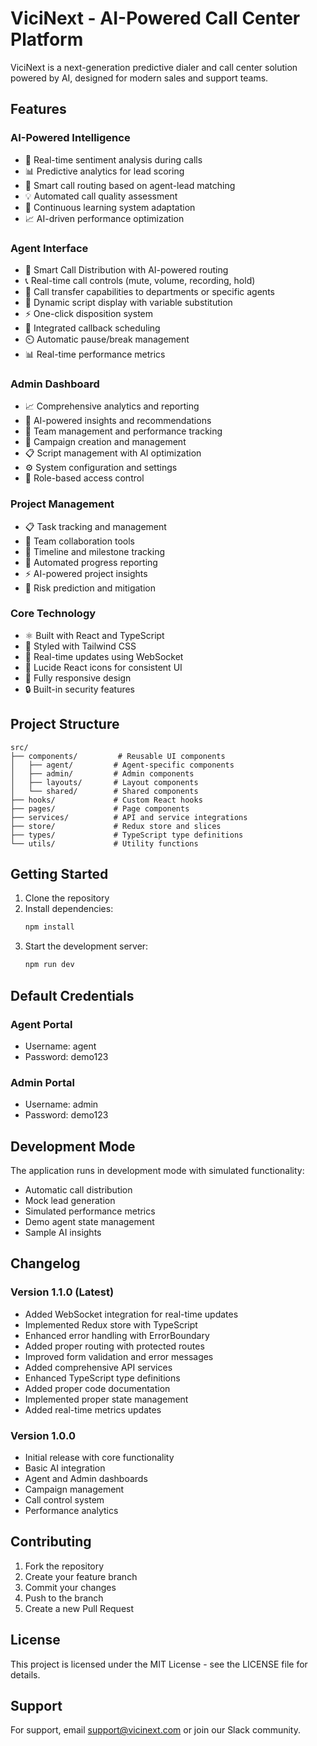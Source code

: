 # ViciNext - AI-Powered Call Center Platform

ViciNext is a next-generation predictive dialer and call center solution powered by AI, designed for modern sales and support teams.

## Features

### AI-Powered Intelligence
- 🧠 Real-time sentiment analysis during calls
- 📊 Predictive analytics for lead scoring
- 🎯 Smart call routing based on agent-lead matching
- 💡 Automated call quality assessment
- 🔄 Continuous learning system adaptation
- 📈 AI-driven performance optimization

### Agent Interface
- 🎯 Smart Call Distribution with AI-powered routing
- 📞 Real-time call controls (mute, volume, recording, hold)
- 🔄 Call transfer capabilities to departments or specific agents
- 📝 Dynamic script display with variable substitution
- ⚡ One-click disposition system
- 📅 Integrated callback scheduling
- ⏲️ Automatic pause/break management
- 📊 Real-time performance metrics

### Admin Dashboard
- 📈 Comprehensive analytics and reporting
- 🤖 AI-powered insights and recommendations
- 👥 Team management and performance tracking
- 🎯 Campaign creation and management
- 📋 Script management with AI optimization
- ⚙️ System configuration and settings
- 🔐 Role-based access control

### Project Management
- 📋 Task tracking and management
- 👥 Team collaboration tools
- 📅 Timeline and milestone tracking
- 🔄 Automated progress reporting
- ⚡ AI-powered project insights
- 🎯 Risk prediction and mitigation

### Core Technology
- ⚛️ Built with React and TypeScript
- 🎨 Styled with Tailwind CSS
- 🔄 Real-time updates using WebSocket
- 🎯 Lucide React icons for consistent UI
- 📱 Fully responsive design
- 🔒 Built-in security features

## Project Structure

```
src/
├── components/         # Reusable UI components
│   ├── agent/         # Agent-specific components
│   ├── admin/         # Admin components
│   ├── layouts/       # Layout components
│   └── shared/        # Shared components
├── hooks/             # Custom React hooks
├── pages/             # Page components
├── services/          # API and service integrations
├── store/             # Redux store and slices
├── types/             # TypeScript type definitions
└── utils/             # Utility functions
```

## Getting Started

1. Clone the repository
2. Install dependencies:
   ```bash
   npm install
   ```
3. Start the development server:
   ```bash
   npm run dev
   ```

## Default Credentials

### Agent Portal
- Username: agent
- Password: demo123

### Admin Portal
- Username: admin
- Password: demo123

## Development Mode

The application runs in development mode with simulated functionality:
- Automatic call distribution
- Mock lead generation
- Simulated performance metrics
- Demo agent state management
- Sample AI insights

## Changelog

### Version 1.1.0 (Latest)
- Added WebSocket integration for real-time updates
- Implemented Redux store with TypeScript
- Enhanced error handling with ErrorBoundary
- Added proper routing with protected routes
- Improved form validation and error messages
- Added comprehensive API services
- Enhanced TypeScript type definitions
- Added proper code documentation
- Implemented proper state management
- Added real-time metrics updates

### Version 1.0.0
- Initial release with core functionality
- Basic AI integration
- Agent and Admin dashboards
- Campaign management
- Call control system
- Performance analytics

## Contributing

1. Fork the repository
2. Create your feature branch
3. Commit your changes
4. Push to the branch
5. Create a new Pull Request

## License

This project is licensed under the MIT License - see the LICENSE file for details.

## Support

For support, email support@vicinext.com or join our Slack community.